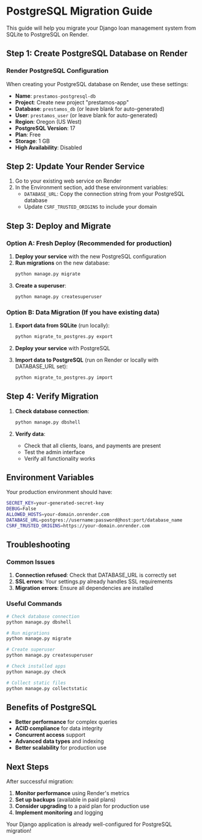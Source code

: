 # PostgreSQL Migration Guide

This guide will help you migrate your Django loan management system from SQLite to PostgreSQL on Render.

## Step 1: Create PostgreSQL Database on Render

### Render PostgreSQL Configuration

When creating your PostgreSQL database on Render, use these settings:

- **Name**: `prestamos-postgresql-db`
- **Project**: Create new project "prestamos-app"
- **Database**: `prestamos_db` (or leave blank for auto-generated)
- **User**: `prestamos_user` (or leave blank for auto-generated)
- **Region**: Oregon (US West)
- **PostgreSQL Version**: 17
- **Plan**: Free
- **Storage**: 1 GB
- **High Availability**: Disabled

## Step 2: Update Your Render Service

1. Go to your existing web service on Render
2. In the Environment section, add these environment variables:
   - `DATABASE_URL`: Copy the connection string from your PostgreSQL database
   - Update `CSRF_TRUSTED_ORIGINS` to include your domain

## Step 3: Deploy and Migrate

### Option A: Fresh Deploy (Recommended for production)

1. **Deploy your service** with the new PostgreSQL configuration
2. **Run migrations** on the new database:
   ```bash
   python manage.py migrate
   ```
3. **Create a superuser**:
   ```bash
   python manage.py createsuperuser
   ```

### Option B: Data Migration (If you have existing data)

1. **Export data from SQLite** (run locally):
   ```bash
   python migrate_to_postgres.py export
   ```

2. **Deploy your service** with PostgreSQL

3. **Import data to PostgreSQL** (run on Render or locally with DATABASE_URL set):
   ```bash
   python migrate_to_postgres.py import
   ```

## Step 4: Verify Migration

1. **Check database connection**:
   ```bash
   python manage.py dbshell
   ```

2. **Verify data**:
   - Check that all clients, loans, and payments are present
   - Test the admin interface
   - Verify all functionality works

## Environment Variables

Your production environment should have:

```bash
SECRET_KEY=your-generated-secret-key
DEBUG=False
ALLOWED_HOSTS=your-domain.onrender.com
DATABASE_URL=postgres://username:password@host:port/database_name
CSRF_TRUSTED_ORIGINS=https://your-domain.onrender.com
```

## Troubleshooting

### Common Issues

1. **Connection refused**: Check that DATABASE_URL is correctly set
2. **SSL errors**: Your settings.py already handles SSL requirements
3. **Migration errors**: Ensure all dependencies are installed

### Useful Commands

```bash
# Check database connection
python manage.py dbshell

# Run migrations
python manage.py migrate

# Create superuser
python manage.py createsuperuser

# Check installed apps
python manage.py check

# Collect static files
python manage.py collectstatic
```

## Benefits of PostgreSQL

- **Better performance** for complex queries
- **ACID compliance** for data integrity
- **Concurrent access** support
- **Advanced data types** and indexing
- **Better scalability** for production use

## Next Steps

After successful migration:

1. **Monitor performance** using Render's metrics
2. **Set up backups** (available in paid plans)
3. **Consider upgrading** to a paid plan for production use
4. **Implement monitoring** and logging

Your Django application is already well-configured for PostgreSQL migration!
